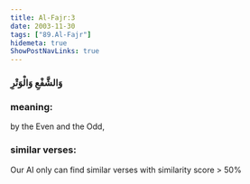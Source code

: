 ```yaml
---
title: Al-Fajr:3
date: 2003-11-30
tags: ["89.Al-Fajr"]
hidemeta: true 
ShowPostNavLinks: true 
---
```

### وَالشَّفْعِ وَالْوَتْرِ
### meaning: 
by the Even and the Odd,
### similar verses: 

Our AI only can find similar verses with similarity score > 50% 




